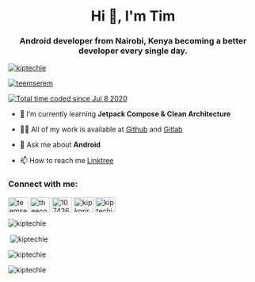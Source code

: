 
<h1 align="center">Hi 👋, I'm Tim</h1>
<h3 align="center">Android developer from Nairobi, Kenya becoming a better developer every single day.</h3>

<p align="left"> <a href="https://github.com/ryo-ma/github-profile-trophy"><img src="https://github-profile-trophy.vercel.app/?username=kiptechie&row=2&column=3&theme=dracula&margin-w=15&margin-h=15" alt="kiptechie" /></a> </p>

<p align="left"> <a href="https://twitter.com/teemserem" target="blank"><img src="https://img.shields.io/twitter/follow/teemserem?logo=twitter&style=for-the-badge" alt="teemserem" /></a> </p>

<p align="left"><a href="https://wakatime.com/@32afca3c-e265-471d-87d6-9b8c04b6f248"><img src="https://wakatime.com/badge/user/32afca3c-e265-471d-87d6-9b8c04b6f248.svg" alt="Total time coded since Jul 8 2020" /></a></p>

- 🌱 I’m currently learning **Jetpack Compose & Clean Architecture**

- 👨‍💻 All of my work is available at [Github](https://github.com/kiptechie?tab=repositories) and [Gitlab](https://gitlab.com/kiptechie)

- 💬 Ask me about **Android**

- 📫 How to reach me [Linktree](https://linktr.ee/kiptechie)

<h3 align="left">Connect with me:</h3>
<p align="left">
<a href="https://twitter.com/teemserem" target="blank"><img align="center" src="https://raw.githubusercontent.com/rahuldkjain/github-profile-readme-generator/master/src/images/icons/Social/twitter.svg" alt="teemserem" height="30" width="40" /></a>
<a href="https://linkedin.com/in/theecodepoet" target="blank"><img align="center" src="https://raw.githubusercontent.com/rahuldkjain/github-profile-readme-generator/master/src/images/icons/Social/linked-in-alt.svg" alt="theecodepoet" height="30" width="40" /></a>
<a href="https://stackoverflow.com/users/10742646" target="blank"><img align="center" src="https://raw.githubusercontent.com/rahuldkjain/github-profile-readme-generator/master/src/images/icons/Social/stack-overflow.svg" alt="10742646" height="30" width="40" /></a>
<a href="https://www.hackerrank.com/kipkorirserem3" target="blank"><img align="center" src="https://raw.githubusercontent.com/rahuldkjain/github-profile-readme-generator/master/src/images/icons/Social/hackerrank.svg" alt="kipkorirserem3" height="30" width="40" /></a>
<a href="https://www.leetcode.com/kiptechie" target="blank"><img align="center" src="https://raw.githubusercontent.com/rahuldkjain/github-profile-readme-generator/master/src/images/icons/Social/leet-code.svg" alt="kiptechie" height="30" width="40" /></a>
</p>

<p><img align="center" src="https://github-readme-stats.vercel.app/api/top-langs?username=kiptechie&count_private=true&show_icons=true&locale=en&layout=compact&include_all_commits=true&theme=dracula" alt="kiptechie" /></p>

<p>&nbsp;<img align="center" src="https://github-readme-stats.vercel.app/api?username=kiptechie&count_private=true&show_icons=true&locale=en&include_all_commits=true&theme=dracula" alt="kiptechie" /></p>

<p><img align="center" src="https://github-readme-stats.vercel.app/api/wakatime?username=theecodepoet&layout=compact&theme=dracula" alt="kiptechie" /></p>

<p><img align="center" src="https://github-readme-streak-stats.herokuapp.com/?user=kiptechie&count_private=true&include_all_commits=true&theme=dracula" alt="kiptechie" /></p>
